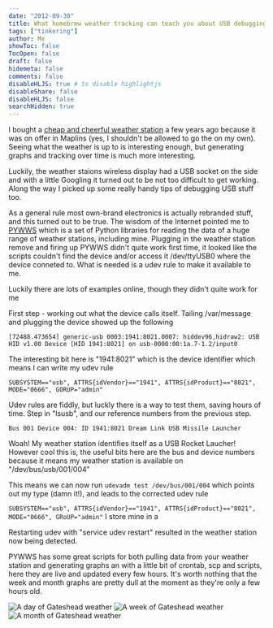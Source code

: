 ```yaml
---
date: "2012-09-30"
title: What homebrew weather tracking can teach you about USB debugging
tags: ["tinkering"]
author: Me
showToc: false
TocOpen: false
draft: false
hidemeta: false
comments: false
disableHLJS: true # to disable highlightjs
disableShare: false
disableHLJS: false
searchHidden: true
---
```

I bought a [cheap and cheerful weather station](http://www.maplin.co.uk/usb-wireless-weather-forecaster-223254) a few years ago because it was on offer in Maplins (yes, I shouldn't be allowed to go the on my own).  Seeing what the weather is up to is interesting enough, but generating graphs and tracking over time is much more interesting.

Luckily, the weather staions wireless display had a USB socket on the side and with a little Googling it turned out to be not too difficult to get working.  Along the way I picked up some really handy tips of debugging USB stuff too.

As a general rule most own-brand electronics is actually rebranded stuff, and this turned out to be true.  The wisdom of the Internet pointed me to [PYWWS](http://code.google.com/p/pywws/) which is a set of Python libraries for reading the data of a huge range of weather stations, including mine.  Plugging in the weather station remove and firing up PYWWS didn't quite work first time, it looked like the scripts couldn't find the device and/or access it /dev/ttyUSB0 where the device conneted to.  What is needed is a udev rule to make it available to me.  

Luckily there are lots of examples online, though they didn't quite work for me

First step - working out what the device calls itself.  Tailing /var/message and plugging the device showed up the following

``[72488.473654] generic-usb 0003:1941:8021.0007: hiddev96,hidraw2: USB HID v1.00 Device [HID 1941:8021] on usb-0000:00:1a.7-1.2/input0``

The interesting bit here is "1941:8021" which is the device identifier which means I can write my udev rule

``SUBSYSTEM=="usb", ATTRS{idVendor}=="1941", ATTRS{idProduct}=="8021", MODE="0666", GORUP="admin"``  

Udev rules are fiddly, but luckly there is a way to test them, saving hours of time.   Step in "lsusb", and our reference numbers from the previous step.

``Bus 001 Device 004: ID 1941:8021 Dream Link USB Missile Launcher``

Woah!  My weather station identifies itself as a USB Rocket Laucher! However cool this is, the useful bits here are the bus and device numbers because it means my weather station is available on "/dev/bus/usb/001/004"

This means we can now run ``udevadm test /dev/bus/001/004`` which points out my type (damn it!), and leads to the corrected udev rule

``SUBSYSTEM=="usb", ATTRS{idVendor}=="1941", ATTRS{idProduct}=="8021", MODE="0666", GRoUP="admin"``
I store mine in a 

Restarting udev with "service udev restart" resulted in the weather station now being detected.

PYWWS has some great scripts for both pulling data from your weather station and generating graphs an with a little bit of crontab, scp and scripts, here they are live and updated every few hours.  It's worth nothing that the week and month graphs are pretty dull at the moment as they're only a few hours old.


![A day of Gateshead weather](/graphs/weather/24hrs.png "A day of Gateshead weather")
![A week of Gateshead weather](/graphs/weather/7days.png "A week of Gateshead weather")
![A month of Gateshead weather](/graphs/weather/28days.png "A month of Gateshead weather")






